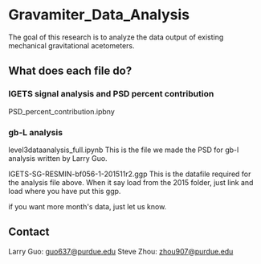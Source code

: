 # Gravamiter_Data_Analysis
The goal of this research is to analyze the data output of existing mechanical gravitational acetometers.

## What does each file do?
### IGETS signal analysis and PSD percent contribution
PSD_percent_contribution.ipbny



### gb-L analysis
level3dataanalysis_full.ipynb
This is the file we made the PSD for gb-l analysis written by Larry Guo. 

IGETS-SG-RESMIN-bf056-1-201511r2.ggp
This is the datafile required for the analysis file above. When it say load from the 2015 folder, just link and load where you have put this ggp.

if you want more month's data, just let us know.

## Contact
Larry Guo: guo637@purdue.edu
Steve Zhou: zhou907@purdue.edu